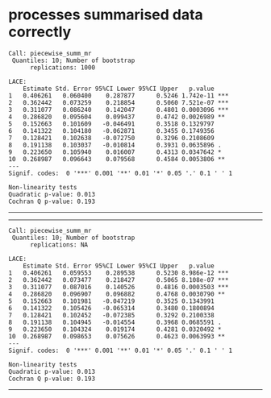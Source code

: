 # processes summarised data correctly

    Call: piecewise_summ_mr
     Quantiles: 10; Number of bootstrap
          replications: 1000
    
    LACE:
        Estimate Std. Error 95%CI Lower 95%CI Upper   p.value    
    1   0.406261   0.060400    0.287877      0.5246 1.742e-11 ***
    2   0.362442   0.073259    0.218854      0.5060 7.521e-07 ***
    3   0.311077   0.086240    0.142047      0.4801 0.0003096 ***
    4   0.286820   0.095604    0.099437      0.4742 0.0026989 ** 
    5   0.152663   0.101609   -0.046491      0.3518 0.1329797    
    6   0.141322   0.104180   -0.062871      0.3455 0.1749356    
    7   0.128421   0.102638   -0.072750      0.3296 0.2108609    
    8   0.191138   0.103037   -0.010814      0.3931 0.0635896 .  
    9   0.223650   0.105940    0.016007      0.4313 0.0347642 *  
    10  0.268987   0.096643    0.079568      0.4584 0.0053806 ** 
    ---
    Signif. codes:  0 '***' 0.001 '**' 0.01 '*' 0.05 '.' 0.1 ' ' 1
    
    Non-linearity tests
    Quadratic p-value: 0.013
    Cochran Q p-value: 0.193

---

    

---

    Call: piecewise_summ_mr
     Quantiles: 10; Number of bootstrap
          replications: NA
    
    LACE:
        Estimate Std. Error 95%CI Lower 95%CI Upper   p.value    
    1   0.406261   0.059553    0.289538      0.5230 8.986e-12 ***
    2   0.362442   0.073477    0.218427      0.5065 8.108e-07 ***
    3   0.311077   0.087016    0.140526      0.4816 0.0003503 ***
    4   0.286820   0.096907    0.096882      0.4768 0.0030790 ** 
    5   0.152663   0.101981   -0.047219      0.3525 0.1343991    
    6   0.141322   0.105426   -0.065314      0.3480 0.1800894    
    7   0.128421   0.102452   -0.072385      0.3292 0.2100338    
    8   0.191138   0.104945   -0.014554      0.3968 0.0685591 .  
    9   0.223650   0.104324    0.019174      0.4281 0.0320492 *  
    10  0.268987   0.098653    0.075626      0.4623 0.0063993 ** 
    ---
    Signif. codes:  0 '***' 0.001 '**' 0.01 '*' 0.05 '.' 0.1 ' ' 1
    
    Non-linearity tests
    Quadratic p-value: 0.013
    Cochran Q p-value: 0.193

---

    

